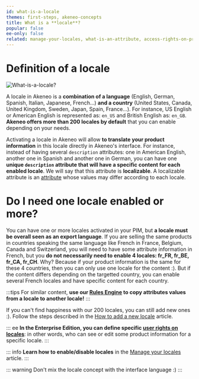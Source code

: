 ```yaml
---
id: what-is-a-locale
themes: first-steps, akeneo-concepts
title: What is a **locale**?
popular: false
ee-only: false
related: manage-your-locales, what-is-an-attribute, access-rights-on-products
---
```


# Definition of a locale

![What-is-a-locale?](../img/what-is-a-locale.svg)

A locale in Akeneo is a **combination of a language** (English, German, Spanish, Italian, Japanese, French...) **and a country** (United States, Canada, United Kingdom, Sweden, Japan, Spain, France…). For instance, US English or American English is represented as: `en_US` and British English as: `en_GB`.   
**Akeneo offers more than 200 locales by default** that you can enable depending on your needs.  

Activating a locale in Akeneo will allow **to translate your product information** in this locale directly in Akeneo's interface. For instance, instead of having several `description` attributes: one in American English, another one in Spanish and another one in German, you can have one **unique `description` attribute that will have a specific content for each enabled locale**. We will say that this attribute is **localizable**.
A localizable attribute is an [attribute](what-is-an-attribute.html) whose values may differ according to each locale.

# Do I need one locale enabled or more?

You can have one or more locales activated in your PIM, but **a locale must be overall seen as an export language**. If you are selling the same products in countries speaking the same language like French in France, Belgium, Canada and Switzerland, you will need to have some attribute information in French, but you **do not necessarily need to enable 4 locales: fr_FR, fr_BE, fr_CA, fr_CH**. Why? Because if your product information is the same for these 4 countries, then you can only use one locale for the content :). But if the content differs depending on the targetted country, you can enable several French locales and have specific content for each country.    

:::tips
For similar content, **use our [Rules Engine](what-is-a-rule.html) to copy attributes values from a locale to another locale!** 
:::

If you can't find happiness with our 200 locales, you can still add new ones :). Follow the steps described in the [How to add a new locale](manage-your-locales.html#how-to-add-a-new-locale) article.

::: ee
**In the Enterprise Edition, you can define specific [user rights on locales](access-rights-on-products.html#rights-depending-on-the-locale)**: in other words, who can see or edit some product information for a specific locale.
:::

::: info
**Learn how to enable/disable locales** in the [Manage your locales](manage-your-locales.html) article.
:::

::: warning
Don't mix the locale concept with the interface language :)
:::
